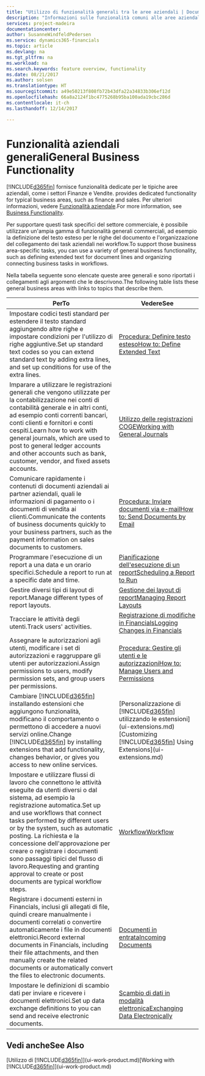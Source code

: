 ```yaml
---
title: "Utilizzo di funzionalità generali tra le aree aziendali | Documenti Microsoft"
description: "Informazioni sulle funzionalità comuni alle aree aziendali in Dynamics 365 Business edition."
services: project-madeira
documentationcenter: 
author: SusanneWindfeldPedersen
ms.service: dynamics365-financials
ms.topic: article
ms.devlang: na
ms.tgt_pltfrm: na
ms.workload: na
ms.search.keywords: feature overview, functionality
ms.date: 08/21/2017
ms.author: solsen
ms.translationtype: HT
ms.sourcegitcommit: a49e50213f808fb72b43dfa22a34833b306ef12d
ms.openlocfilehash: 66a8a2124f1bc4775268b95ba100ada19cbc286d
ms.contentlocale: it-ch
ms.lasthandoff: 12/14/2017

---
```

# <a name="general-business-functionality"></a><span data-ttu-id="39cc1-103">Funzionalità aziendali generali</span><span class="sxs-lookup"><span data-stu-id="39cc1-103">General Business Functionality</span></span>
[!INCLUDE[d365fin](includes/d365fin_md.md)]<span data-ttu-id="39cc1-104"> fornisce funzionalità dedicate per le tipiche aree aziendali, come i settori Finanze e Vendite.</span><span class="sxs-lookup"><span data-stu-id="39cc1-104"> provides dedicated functionality for typical business areas, such as finance and sales.</span></span> <span data-ttu-id="39cc1-105">Per ulteriori informazioni, vedere [Funzionalità aziendale](madeira-business-functionality.md).</span><span class="sxs-lookup"><span data-stu-id="39cc1-105">For more information, see [Business Functionality](madeira-business-functionality.md).</span></span>

<span data-ttu-id="39cc1-106">Per supportare questi task specifici del settore commerciale, è possibile utilizzare un'ampia gamma di funzionalità generali commerciali, ad esempio la definizione del testo esteso per le righe del documento e l'organizzazione del collegamento dei task aziendali nei workflow.</span><span class="sxs-lookup"><span data-stu-id="39cc1-106">To support those business area-specific tasks, you can use a variety of general business functionality, such as defining extended text for document lines and organizing connecting business tasks in workflows.</span></span>



<span data-ttu-id="39cc1-107">Nella tabella seguente sono elencate queste aree generali e sono riportati i collegamenti agli argomenti che le descrivono.</span><span class="sxs-lookup"><span data-stu-id="39cc1-107">The following table lists these general business areas with links to topics that describe them.</span></span>

| <span data-ttu-id="39cc1-108">Per</span><span class="sxs-lookup"><span data-stu-id="39cc1-108">To</span></span> | <span data-ttu-id="39cc1-109">Vedere</span><span class="sxs-lookup"><span data-stu-id="39cc1-109">See</span></span> |
| --- | --- |
| <span data-ttu-id="39cc1-110">Impostare codici testi standard per estendere il testo standard aggiungendo altre righe e impostare condizioni per l'utilizzo di righe aggiuntive.</span><span class="sxs-lookup"><span data-stu-id="39cc1-110">Set up standard text codes so you can extend standard text by adding extra lines, and set up conditions for use of the extra lines.</span></span> |[<span data-ttu-id="39cc1-111">Procedura: Definire testo esteso</span><span class="sxs-lookup"><span data-stu-id="39cc1-111">How to: Define Extended Text</span></span>](ui-how-define-ext-text.md) |
| <span data-ttu-id="39cc1-112">Imparare a utilizzare le registrazioni generali che vengono utilizzate per la contabilizzazione nei conti di contabilità generale e in altri conti, ad esempio conti correnti bancari, conti clienti e fornitori e conti cespiti.</span><span class="sxs-lookup"><span data-stu-id="39cc1-112">Learn how to work with general journals, which are used to post to general ledger accounts and other accounts such as bank, customer, vendor, and fixed assets accounts.</span></span> |[<span data-ttu-id="39cc1-113">Utilizzo delle registrazioni COGE</span><span class="sxs-lookup"><span data-stu-id="39cc1-113">Working with General Journals</span></span>](ui-work-general-journals.md) |
| <span data-ttu-id="39cc1-114">Comunicare rapidamente i contenuti di documenti aziendali ai partner aziendali, quali le informazioni di pagamento o i documenti di vendita ai clienti.</span><span class="sxs-lookup"><span data-stu-id="39cc1-114">Communicate the contents of business documents quickly to your business partners, such as the payment information on sales documents to customers.</span></span> |[<span data-ttu-id="39cc1-115">Procedura: Inviare documenti via e-mail</span><span class="sxs-lookup"><span data-stu-id="39cc1-115">How to: Send Documents by Email</span></span>](ui-how-send-documents-email.md) |
| <span data-ttu-id="39cc1-116">Programmare l'esecuzione di un report a una data e un orario specifici.</span><span class="sxs-lookup"><span data-stu-id="39cc1-116">Schedule a report to run at a specific date and time.</span></span> |[<span data-ttu-id="39cc1-117">Pianificazione dell'esecuzione di un report</span><span class="sxs-lookup"><span data-stu-id="39cc1-117">Scheduling a Report to Run</span></span>](ui-work-report.md#ScheduleReport) |
| <span data-ttu-id="39cc1-118">Gestire diversi tipi di layout di report.</span><span class="sxs-lookup"><span data-stu-id="39cc1-118">Manage different types of report layouts.</span></span> |[<span data-ttu-id="39cc1-119">Gestione dei layout di report</span><span class="sxs-lookup"><span data-stu-id="39cc1-119">Managing Report Layouts</span></span>](ui-manage-report-layouts.md) |
| <span data-ttu-id="39cc1-120">Tracciare le attività degli utenti.</span><span class="sxs-lookup"><span data-stu-id="39cc1-120">Track users' activities.</span></span>|[<span data-ttu-id="39cc1-121">Registrazione di modifiche in Financials</span><span class="sxs-lookup"><span data-stu-id="39cc1-121">Logging Changes in Financials</span></span>](across-log-changes.md)|
|<span data-ttu-id="39cc1-122">Assegnare le autorizzazioni agli utenti, modificare i set di autorizzazioni e raggruppare gli utenti per autorizzazioni.</span><span class="sxs-lookup"><span data-stu-id="39cc1-122">Assign permissions to users, modify permission sets, and group users per permissions.</span></span>|[<span data-ttu-id="39cc1-123">Procedura: Gestire gli utenti e le autorizzazioni</span><span class="sxs-lookup"><span data-stu-id="39cc1-123">How to: Manage Users and Permissions</span></span>](ui-how-users-permissions.md)|
| <span data-ttu-id="39cc1-124">Cambiare [!INCLUDE[d365fin](includes/d365fin_md.md)] installando estensioni che aggiungono funzionalità, modificano il comportamento o permettono di accedere a nuovi servizi online.</span><span class="sxs-lookup"><span data-stu-id="39cc1-124">Change [!INCLUDE[d365fin](includes/d365fin_md.md)] by installing extensions that add functionality, changes behavior, or gives you access to new online services.</span></span> |<span data-ttu-id="39cc1-125">[Personalizzazione di [!INCLUDE[d365fin](includes/d365fin_md.md)] utilizzando le estensioni](ui-extensions.md)</span><span class="sxs-lookup"><span data-stu-id="39cc1-125">[Customizing [!INCLUDE[d365fin](includes/d365fin_md.md)] Using Extensions](ui-extensions.md)</span></span> |
|<span data-ttu-id="39cc1-126">Impostare e utilizzare flussi di lavoro che connettono le attività eseguite da utenti diversi o dal sistema, ad esempio la registrazione automatica.</span><span class="sxs-lookup"><span data-stu-id="39cc1-126">Set up and use workflows that connect tasks performed by different users or by the system, such as automatic posting.</span></span> <span data-ttu-id="39cc1-127">La richiesta e la concessione dell'approvazione per creare o registrare i documenti sono passaggi tipici del flusso di lavoro.</span><span class="sxs-lookup"><span data-stu-id="39cc1-127">Requesting and granting approval to create or post documents are typical workflow steps.</span></span>|[<span data-ttu-id="39cc1-128">Workflow</span><span class="sxs-lookup"><span data-stu-id="39cc1-128">Workflow</span></span>](across-workflow.md)|
|<span data-ttu-id="39cc1-129">Registrare i documenti esterni in Financials, inclusi gli allegati di file, quindi creare manualmente i documenti correlati o convertire automaticamente i file in documenti elettronici.</span><span class="sxs-lookup"><span data-stu-id="39cc1-129">Record external documents in Financials, including their file attachments, and then manually create the related documents or automatically convert the files to electronic documents.</span></span>|[<span data-ttu-id="39cc1-130">Documenti in entrata</span><span class="sxs-lookup"><span data-stu-id="39cc1-130">Incoming Documents</span></span>](across-income-documents.md)|
| <span data-ttu-id="39cc1-131">Impostare le definizioni di scambio dati per inviare e ricevere i documenti elettronici.</span><span class="sxs-lookup"><span data-stu-id="39cc1-131">Set up data exchange definitions to you can send and receive electronic documents.</span></span> |[<span data-ttu-id="39cc1-132">Scambio di dati in modalità elettronica</span><span class="sxs-lookup"><span data-stu-id="39cc1-132">Exchanging Data Electronically</span></span>](across-data-exchange.md) |

## <a name="see-also"></a><span data-ttu-id="39cc1-133">Vedi anche</span><span class="sxs-lookup"><span data-stu-id="39cc1-133">See Also</span></span>
<span data-ttu-id="39cc1-134">[Utilizzo di [!INCLUDE[d365fin](includes/d365fin_md.md)]](ui-work-product.md)</span><span class="sxs-lookup"><span data-stu-id="39cc1-134">[Working with [!INCLUDE[d365fin](includes/d365fin_md.md)]](ui-work-product.md)</span></span>

